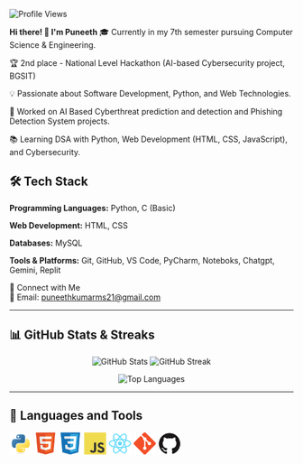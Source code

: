 ![Profile Views](https://komarev.com/ghpvc/?username=PuneethKumarMS&label=Profile%20Views&color=blue&style=flat)

**Hi there! 👋 I'm Puneeth**
🎓 Currently in my 7th semester pursuing Computer Science & Engineering.  

🏆 2nd place - National Level Hackathon (AI-based Cybersecurity project, BGSIT)  

💡 Passionate about Software Development, Python, and Web Technologies.  

🚀 Worked on AI Based Cyberthreat prediction and detection and Phishing Detection System projects.  

📚 Learning DSA with Python, Web Development (HTML, CSS, JavaScript), and Cybersecurity.  

## 🛠️ Tech Stack  
**Programming Languages:** Python, C (Basic)  

**Web Development:** HTML, CSS  

**Databases:** MySQL  

**Tools & Platforms:** Git, GitHub, VS Code, PyCharm, Noteboks, Chatgpt, Gemini, Replit  

📌 Connect with Me  
📧 Email: puneethkumarms21@gmail.com  



---

## 📊 GitHub Stats & Streaks

<p align="center">
  <img src="https://github-readme-stats.vercel.app/api?username=PuneethKumarMS&show_icons=true&theme=default&hide_border=false" alt="GitHub Stats" height="165"/>
  
   <img src="https://streak-stats.demolab.com?user=PuneethKumarMS&theme=default&hide_border=false" alt="GitHub Streak" height="165"/>

</p>

<p align="center">
  <img src="https://github-readme-stats.vercel.app/api/top-langs/?username=PuneethKumarMS&layout=compact&theme=default&hide_border=false" alt="Top Languages"/>
</p>


---

## 🚀 Languages and Tools

<p align="left">
  <img src="https://raw.githubusercontent.com/devicons/devicon/master/icons/python/python-original.svg" alt="python" width="40" height="40"/>
  <img src="https://raw.githubusercontent.com/devicons/devicon/master/icons/html5/html5-original.svg" alt="html5" width="40" height="40"/>
  <img src="https://raw.githubusercontent.com/devicons/devicon/master/icons/css3/css3-original.svg" alt="css3" width="40" height="40"/>
  <img src="https://raw.githubusercontent.com/devicons/devicon/master/icons/javascript/javascript-original.svg" alt="javascript" width="40" height="40"/>
  <img src="https://raw.githubusercontent.com/devicons/devicon/master/icons/react/react-original.svg" alt="react" width="40" height="40"/>
  <img src="https://raw.githubusercontent.com/devicons/devicon/master/icons/git/git-original.svg" alt="git" width="40" height="40"/>
  <img src="https://raw.githubusercontent.com/devicons/devicon/master/icons/github/github-original.svg" alt="github" width="40" height="40"/>
</p>
